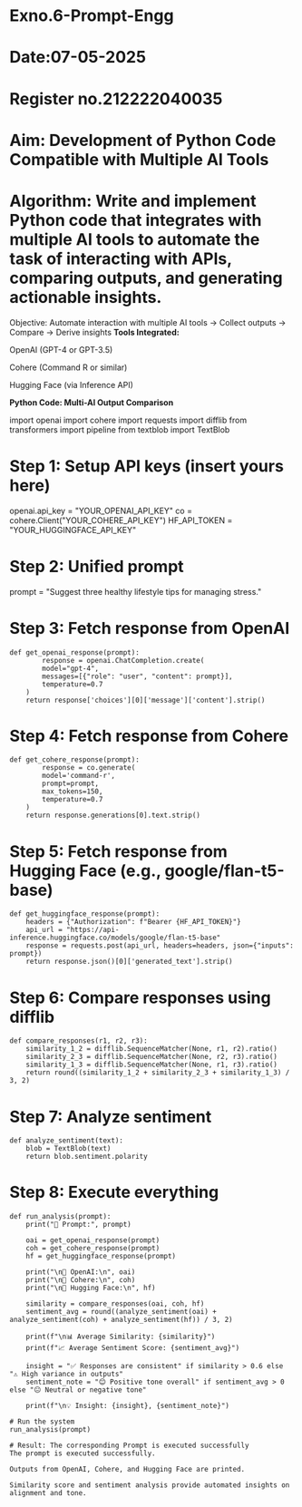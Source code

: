 # Exno.6-Prompt-Engg
# Date:07-05-2025
# Register no.212222040035
# Aim: Development of Python Code Compatible with Multiple AI Tools

# Algorithm: Write and implement Python code that integrates with multiple AI tools to automate the task of interacting with APIs, comparing outputs, and generating actionable insights.

Objective: Automate interaction with multiple AI tools → Collect outputs → Compare → Derive insights
**Tools Integrated:**

OpenAI (GPT-4 or GPT-3.5)

Cohere (Command R or similar)

Hugging Face (via Inference API)

**Python Code: Multi-AI Output Comparison**

import openai
import cohere
import requests
import difflib
from transformers import pipeline
from textblob import TextBlob

# Step 1: Setup API keys (insert yours here)
openai.api_key = "YOUR_OPENAI_API_KEY"
co = cohere.Client("YOUR_COHERE_API_KEY")
HF_API_TOKEN = "YOUR_HUGGINGFACE_API_KEY"

# Step 2: Unified prompt
prompt = "Suggest three healthy lifestyle tips for managing stress."

# Step 3: Fetch response from OpenAI
```
def get_openai_response(prompt):
        response = openai.ChatCompletion.create(
        model="gpt-4",
        messages=[{"role": "user", "content": prompt}],
        temperature=0.7
    )
    return response['choices'][0]['message']['content'].strip()
```
# Step 4: Fetch response from Cohere
```
def get_cohere_response(prompt):
        response = co.generate(
        model='command-r',
        prompt=prompt,
        max_tokens=150,
        temperature=0.7
    )
    return response.generations[0].text.strip()
```
# Step 5: Fetch response from Hugging Face (e.g., google/flan-t5-base)
```
def get_huggingface_response(prompt):
    headers = {"Authorization": f"Bearer {HF_API_TOKEN}"}
    api_url = "https://api-inference.huggingface.co/models/google/flan-t5-base"
    response = requests.post(api_url, headers=headers, json={"inputs": prompt})
    return response.json()[0]['generated_text'].strip()
```
# Step 6: Compare responses using difflib
```
def compare_responses(r1, r2, r3):
    similarity_1_2 = difflib.SequenceMatcher(None, r1, r2).ratio()
    similarity_2_3 = difflib.SequenceMatcher(None, r2, r3).ratio()
    similarity_1_3 = difflib.SequenceMatcher(None, r1, r3).ratio()
    return round((similarity_1_2 + similarity_2_3 + similarity_1_3) / 3, 2)
```
# Step 7: Analyze sentiment
```
def analyze_sentiment(text):
    blob = TextBlob(text)
    return blob.sentiment.polarity
```
# Step 8: Execute everything
```
def run_analysis(prompt):
    print("🧠 Prompt:", prompt)
    
    oai = get_openai_response(prompt)
    coh = get_cohere_response(prompt)
    hf = get_huggingface_response(prompt)

    print("\n🔹 OpenAI:\n", oai)
    print("\n🔹 Cohere:\n", coh)
    print("\n🔹 Hugging Face:\n", hf)

    similarity = compare_responses(oai, coh, hf)
    sentiment_avg = round((analyze_sentiment(oai) + analyze_sentiment(coh) + analyze_sentiment(hf)) / 3, 2)

    print(f"\n📊 Average Similarity: {similarity}")
    print(f"📈 Average Sentiment Score: {sentiment_avg}")

    insight = "✅ Responses are consistent" if similarity > 0.6 else "⚠️ High variance in outputs"
    sentiment_note = "😊 Positive tone overall" if sentiment_avg > 0 else "😐 Neutral or negative tone"
    
    print(f"\n💡 Insight: {insight}, {sentiment_note}")

# Run the system
run_analysis(prompt)

# Result: The corresponding Prompt is executed successfully
The prompt is executed successfully.

Outputs from OpenAI, Cohere, and Hugging Face are printed.

Similarity score and sentiment analysis provide automated insights on alignment and tone.
